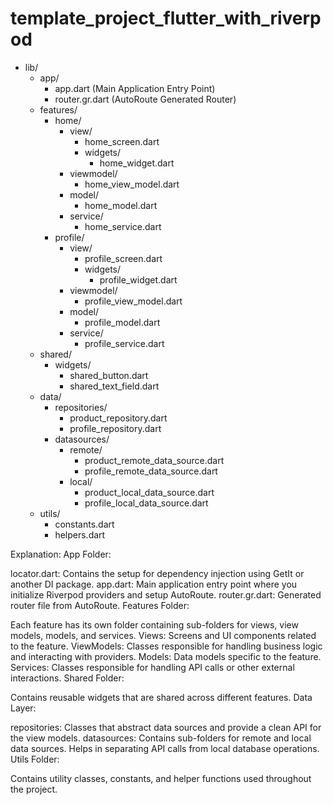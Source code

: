 # template_project_flutter_with_riverpod

- lib/
  - app/
    - app.dart (Main Application Entry Point)
    - router.gr.dart (AutoRoute Generated Router)
  - features/
    - home/
      - view/
        - home_screen.dart
        - widgets/
          - home_widget.dart
      - viewmodel/
        - home_view_model.dart
      - model/
        - home_model.dart
      - service/
        - home_service.dart
    - profile/
      - view/
        - profile_screen.dart
        - widgets/
          - profile_widget.dart
      - viewmodel/
        - profile_view_model.dart
      - model/
        - profile_model.dart
      - service/
        - profile_service.dart
  - shared/
    - widgets/
      - shared_button.dart
      - shared_text_field.dart
  - data/
    - repositories/
      - product_repository.dart
      - profile_repository.dart
    - datasources/
      - remote/
        - product_remote_data_source.dart
        - profile_remote_data_source.dart
      - local/
        - product_local_data_source.dart
        - profile_local_data_source.dart
  - utils/
    - constants.dart
    - helpers.dart


Explanation:
App Folder:

locator.dart: Contains the setup for dependency injection using GetIt or another DI package.
app.dart: Main application entry point where you initialize Riverpod providers and setup AutoRoute.
router.gr.dart: Generated router file from AutoRoute.
Features Folder:

Each feature has its own folder containing sub-folders for views, view models, models, and services.
Views: Screens and UI components related to the feature.
ViewModels: Classes responsible for handling business logic and interacting with providers.
Models: Data models specific to the feature.
Services: Classes responsible for handling API calls or other external interactions.
Shared Folder:

Contains reusable widgets that are shared across different features.
Data Layer:

repositories: Classes that abstract data sources and provide a clean API for the view models.
datasources: Contains sub-folders for remote and local data sources. Helps in separating API calls from local database operations.
Utils Folder:

Contains utility classes, constants, and helper functions used throughout the project.
